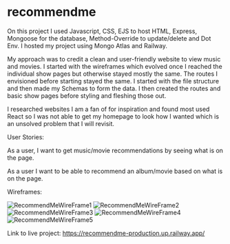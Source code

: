 # recommendme

On this project I used Javascript, CSS, EJS to host HTML, Express, Mongoose for the database, Method-Override to update/delete and Dot Env. I hosted my project using Mongo Atlas and Railway. 

My approach was to credit a clean and user-friendly website to view music and movies. I started with the wireframes which evolved once I reached the individual show pages but otherwise stayed mostly the same. The routes I envisioned before starting stayed the same. I started with the file structure and then made my Schemas to form the data. I then created the routes and basic show pages before styling and fleshing those out. 

I researched websites I am a fan of for inspiration and found most used React so I was not able to get my homepage to look how I wanted which is an unsolved problem that I will revisit. 

User Stories:

As a user, I want to get music/movie recommendations by seeing what is on the page.

As a user I want to be able to recommend an album/movie based on what is on the page.

Wireframes:

![RecommendMeWireFrame1](https://user-images.githubusercontent.com/115115408/204633913-8aaf47af-5f45-4a8c-b5fb-fa6fc93bfdc2.jpg)
![RecommendMeWireFrame2](https://user-images.githubusercontent.com/115115408/204633920-42d8eea5-f144-4ed3-ae05-fdb2f305ba6d.jpg)
![RecommendMeWireFrame3](https://user-images.githubusercontent.com/115115408/204633923-10d7486a-f207-43de-8b30-57dee66b47ce.jpg)
![RecommendMeWireFrame4](https://user-images.githubusercontent.com/115115408/204633926-d4c3c7e6-1633-427e-850d-0c9ce1f4a553.jpg)
![RecommendMeWireFrame5](https://user-images.githubusercontent.com/115115408/204633928-bfd0939c-a721-4054-bcba-cb88b7d72936.jpg)

Link to live project: https://recommendme-production.up.railway.app/
